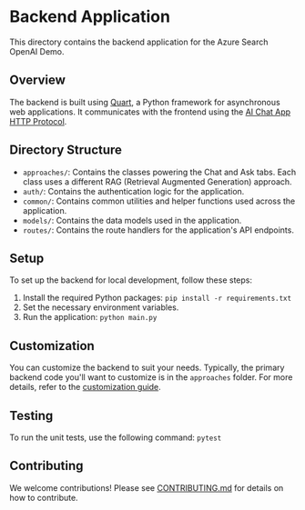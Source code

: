 # Backend Application

This directory contains the backend application for the Azure Search OpenAI Demo.

## Overview

The backend is built using [Quart](https://quart.palletsprojects.com/), a Python framework for asynchronous web applications. It communicates with the frontend using the [AI Chat App HTTP Protocol](https://github.com/Azure-Samples/ai-chat-app-protocol).

## Directory Structure

- `approaches/`: Contains the classes powering the Chat and Ask tabs. Each class uses a different RAG (Retrieval Augmented Generation) approach.
- `auth/`: Contains the authentication logic for the application.
- `common/`: Contains common utilities and helper functions used across the application.
- `models/`: Contains the data models used in the application.
- `routes/`: Contains the route handlers for the application's API endpoints.

## Setup

To set up the backend for local development, follow these steps:

1. Install the required Python packages: `pip install -r requirements.txt`
2. Set the necessary environment variables.
3. Run the application: `python main.py`

## Customization

You can customize the backend to suit your needs. Typically, the primary backend code you'll want to customize is in the `approaches` folder. For more details, refer to the [customization guide](../docs/customization.md).

## Testing

To run the unit tests, use the following command: `pytest`

## Contributing

We welcome contributions! Please see [CONTRIBUTING.md](../CONTRIBUTING.md) for details on how to contribute.